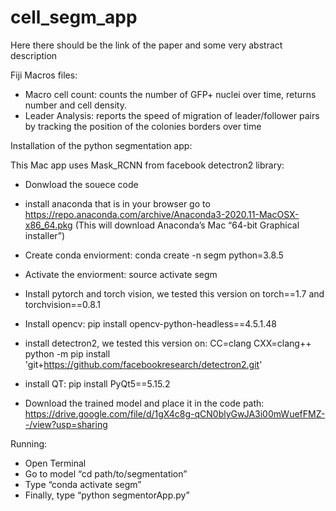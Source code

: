 # cell_segm_app

Here there should be the link of the paper and some very abstract description 

Fiji Macros files:
- Macro cell count: counts the number of GFP+ nuclei over time, returns number and cell density.
- Leader Analysis: reports the speed of migration of leader/follower pairs by tracking the position of the colonies borders over time

Installation of the python segmentation app:

This Mac app uses Mask_RCNN from facebook detectron2 library:

- Donwload the souece code

- install anaconda that is in your browser go to https://repo.anaconda.com/archive/Anaconda3-2020.11-MacOSX-x86_64.pkg 
		(This will download Anaconda’s Mac “64-bit Graphical installer”)
- Create conda enviorment: conda create -n segm python=3.8.5 
- Activate the enviorment: source activate segm
- Install pytorch and torch vision, we tested this version on torch==1.7 and torchvision==0.8.1
- Install opencv: pip install opencv-python-headless==4.5.1.48
- install detectron2, we tested this version on: CC=clang CXX=clang++ python -m pip install 'git+https://github.com/facebookresearch/detectron2.git'
- install QT: pip install PyQt5==5.15.2
- Download the trained model and place it in the code path: https://drive.google.com/file/d/1gX4c8g-qCN0blyGwJA3i00mWuefFMZ--/view?usp=sharing



Running:
- Open Terminal
- Go to model “cd path/to/segmentation”
- Type “conda activate segm”
- Finally, type “python segmentorApp.py”



